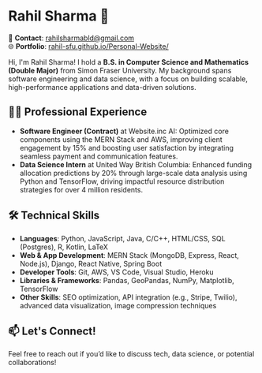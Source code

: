 # Rahil Sharma 👋

📧 **Contact**: [rahilsharmabld@gmail.com](mailto:rahilsharmabld@gmail.com)  
🌐 **Portfolio**: [rahil-sfu.github.io/Personal-Website/](https://rahil-sfu.github.io/Personal-Website/)  

Hi, I'm Rahil Sharma! I hold a **B.S. in Computer Science and Mathematics (Double Major)** from Simon Fraser University. My background spans software engineering and data science, with a focus on building scalable, high-performance applications and data-driven solutions.

## 🧑‍💻 Professional Experience

- **Software Engineer (Contract)** at Website.inc AI: Optimized core components using the MERN Stack and AWS, improving client engagement by 15% and boosting user satisfaction by integrating seamless payment and communication features.
- **Data Science Intern** at United Way British Columbia: Enhanced funding allocation predictions by 20% through large-scale data analysis using Python and TensorFlow, driving impactful resource distribution strategies for over 4 million residents.

## 🛠 Technical Skills

- **Languages**: Python, JavaScript, Java, C/C++, HTML/CSS, SQL (Postgres), R, Kotlin, LaTeX
- **Web & App Development**: MERN Stack (MongoDB, Express, React, Node.js), Django, React Native, Spring Boot
- **Developer Tools**: Git, AWS, VS Code, Visual Studio, Heroku
- **Libraries & Frameworks**: Pandas, GeoPandas, NumPy, Matplotlib, TensorFlow
- **Other Skills**: SEO optimization, API integration (e.g., Stripe, Twilio), advanced data visualization, image compression techniques


## 📫 Let's Connect!
Feel free to reach out if you’d like to discuss tech, data science, or potential collaborations!
